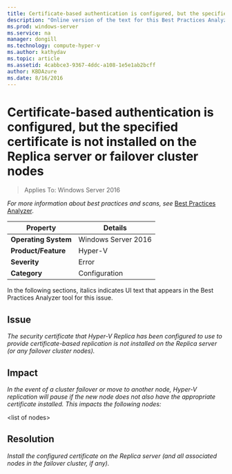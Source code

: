 ```yaml
---
title: Certificate-based authentication is configured, but the specified certificate is not installed on the Replica server or failover cluster nodes
description: "Online version of the text for this Best Practices Analyzer rule."
ms.prod: windows-server
ms.service: na
manager: dongill
ms.technology: compute-hyper-v
ms.author: kathydav
ms.topic: article
ms.assetid: 4cabbce3-9367-4ddc-a108-1e5e1ab2bcff
author: KBDAzure
ms.date: 8/16/2016
---
```

# Certificate-based authentication is configured, but the specified certificate is not installed on the Replica server or failover cluster nodes

>Applies To: Windows Server 2016


  
*For more information about best practices and scans, see* [Best Practices Analyzer](https://go.microsoft.com/fwlink/?LinkId=122786).  
  
|Property|Details|  
|-|-|  
|**Operating System**|Windows Server 2016|  
|**Product/Feature**|Hyper-V|  
|**Severity**|Error|  
|**Category**|Configuration|  

In the following sections, italics indicates UI text that appears in the Best Practices Analyzer tool for this issue.

## Issue  
  
*The security certificate that Hyper-V Replica has been configured to use to provide certificate-based replication is not installed on the Replica server (or any failover cluster nodes).*  
  
## Impact  
  
*In the event of a cluster failover or move to another node, Hyper-V replication will pause if the new node does not also have the appropriate certificate installed. This impacts the following nodes:*  
  
\<list of nodes>  
  
## Resolution  
  
*Install the configured certificate on the Replica server (and all associated nodes in the failover cluster, if any).*  
  


